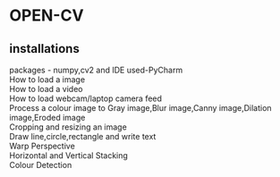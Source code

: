 # OPEN-CV
## installations
packages - numpy,cv2 and IDE used-PyCharm 
<br />
How to load a image
<br />
How to load a video
<br />
How to load webcam/laptop camera feed
<br />
Process a colour image to Gray image,Blur image,Canny image,Dilation image,Eroded image
<br />
Cropping and resizing an image
<br />
Draw line,circle,rectangle and write text 
<br />
Warp Perspective 
<br />
Horizontal and Vertical Stacking
<br />
Colour Detection
